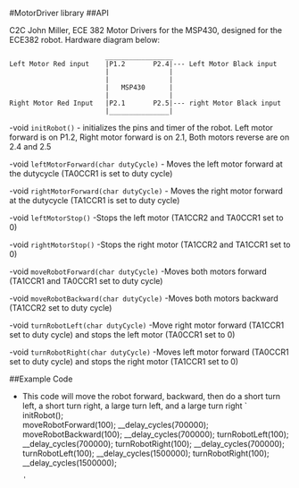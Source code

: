 #MotorDriver library
##API

C2C John Miller, ECE 382
Motor Drivers for the MSP430, designed for the ECE382 robot. 
Hardware diagram below:

			                _________________
	Left Motor Red input	|P1.2		P2.4|--- Left Motor Black input			
							|				|
							|				|
							|	MSP430		|
							|				|
	Right Motor Red Input	|P2.1		P2.5|--- right Motor Black input
							|_______________|

-void `initRobot()`
	- initializes the pins and timer of the robot. Left motor forward is on P1.2, Right motor forward is on 2.1, Both motors reverse are on 2.4 and 2.5

-void `leftMotorForward(char dutyCycle)`
	- Moves the left motor forward at the dutycycle (TA0CCR1 is set to duty cycle)
	
-void `rightMotorForward(char dutyCycle)`
	- Moves the right motor forward at the dutycycle (TA1CCR1 is set to duty cycle)
	
-void `leftMotorStop()`
	-Stops the left motor (TA1CCR2 and TA0CCR1 set to 0)
	
-void `rightMotorStop()`
	-Stops the right motor (TA1CCR2 and TA1CCR1 set to 0)
	
-void `moveRobotForward(char dutyCycle)`
	-Moves both motors forward (TA1CCR1 and TA0CCR1 set to duty cycle)
	
-void `moveRobotBackward(char dutyCycle)`
	-Moves both motors backward (TA1CCR2 set to duty cycle)
	
-void `turnRobotLeft(char dutyCycle)`
	-Move right motor forward (TA1CCR1 set to duty cycle) and stops the left motor (TA0CCR1 set to 0)
	
-void `turnRobotRight(char dutyCycle)`
	-Moves left motor forward (TA0CCR1 set to duty cycle) and stops the right motor (TA1CCR1 set to 0)
	
##Example Code

- This code will move the robot forward, backward, then do a short turn left, a short turn right, a large turn left, and a large turn right
`  
		initRobot();	
	      moveRobotForward(100);
	        __delay_cycles(700000);
	        moveRobotBackward(100);
	        __delay_cycles(700000);
	        turnRobotLeft(100);
	        __delay_cycles(700000);
	        turnRobotRight(100);
	        __delay_cycles(700000);
	        turnRobotLeft(100);
	        __delay_cycles(1500000);
	        turnRobotRight(100);
	        __delay_cycles(1500000);

	  '

	